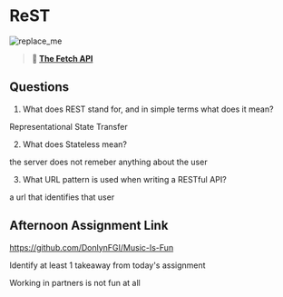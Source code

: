 # ReST

![replace_me](https://codeworks.blob.core.windows.net/public/assets/img/illustrations/placeholder.svg)

> **📖 [The Fetch API](https://codeworksacademy.com/fs-student-guide/resources/wk4/04-Fetch)**

## Questions

1. What does REST stand for, and in simple terms what does it mean?

Representational State Transfer

2. What does Stateless mean?

the server does not remeber anything about the user

3. What URL pattern is used when writing a RESTful API?

a url that identifies that user

## Afternoon Assignment Link

https://github.com/DonlynFGI/Music-Is-Fun

Identify at least 1 takeaway from today's assignment

Working in partners is not fun at all